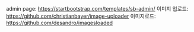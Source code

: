 admin page: https://startbootstrap.com/templates/sb-admin/
이미지 업로드: https://github.com/christianbayer/image-uploader
이미지로드: https://github.com/desandro/imagesloaded

